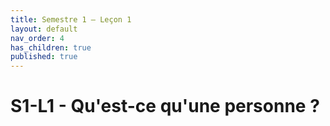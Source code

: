 ```yaml
---
title: Semestre 1 – Leçon 1
layout: default
nav_order: 4
has_children: true
published: true
---
```

# S1-L1 - Qu'est-ce qu'une personne ? 
